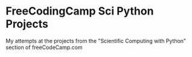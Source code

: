 # FreeCodingCamp Sci Python Projects

My attempts at the projects from the "Scientific Computing with Python" section of freeCodeCamp.com
 
